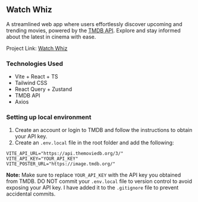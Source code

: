 ## Watch Whiz
A streamlined web app where users effortlessly discover upcoming and trending movies, powered by the [TMDB API](https://www.themoviedb.org/). Explore and stay informed about the latest in cinema with ease.

Project Link: [Watch Whiz](https://watch-whiz.netlify.app)

### Technologies Used
- Vite + React + TS
- Tailwind CSS
- React Query + Zustand
- TMDB API
- Axios

### Setting up local environment
1. Create an account or login to TMDB and follow the instructions to obtain your API key.
2. Create an `.env.local` file in the root folder and add the following:
```
VITE_API_URL="https://api.themoviedb.org/3/"
VITE_API_KEY="YOUR_API_KEY"
VITE_POSTER_URL="https://image.tmdb.org/"
```

**Note:** Make sure to replace `YOUR_API_KEY` with the API key you obtained from TMDB. DO NOT commit your `.env.local` file to version control to avoid exposing your API key. I have added it to the `.gitignore` file to prevent accidental commits.